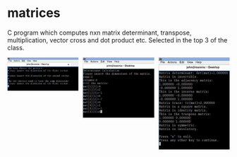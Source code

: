 # matrices
C program which computes nxn matrix determinant, transpose, multiplication, vector cross and dot product etc. 
Selected in the top 3 of the class.

<div style="display: grid; grid-template-columns: repeat(auto-fill, minmax(150px, 1fr)); gap: 10px;">
    <img src="https://raw.githubusercontent.com/johnmih/matrices/main/examples/example3.jpg" alt="Image 3" />
    <img src="https://raw.githubusercontent.com/johnmih/matrices/main/examples/example1.jpg" alt="Image 1" />
    <img src="https://raw.githubusercontent.com/johnmih/matrices/main/examples/example2.jpg" alt="Image 2" />
</div>

